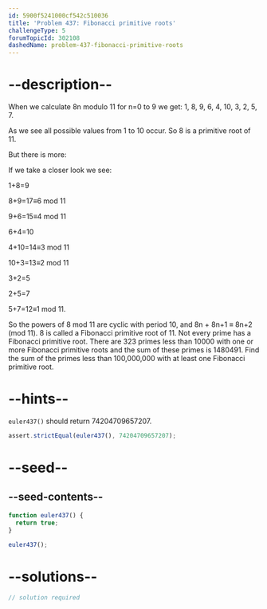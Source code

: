 ```yaml
---
id: 5900f5241000cf542c510036
title: 'Problem 437: Fibonacci primitive roots'
challengeType: 5
forumTopicId: 302108
dashedName: problem-437-fibonacci-primitive-roots
---
```


# --description--

When we calculate 8n modulo 11 for n=0 to 9 we get: 1, 8, 9, 6, 4, 10, 3, 2, 5, 7.

As we see all possible values from 1 to 10 occur. So 8 is a primitive root of 11.

But there is more:

If we take a closer look we see:

1+8=9

8+9=17≡6 mod 11

9+6=15≡4 mod 11

6+4=10

4+10=14≡3 mod 11

10+3=13≡2 mod 11

3+2=5

2+5=7

5+7=12≡1 mod 11.

So the powers of 8 mod 11 are cyclic with period 10, and 8n + 8n+1 ≡ 8n+2 (mod 11). 8 is called a Fibonacci primitive root of 11. Not every prime has a Fibonacci primitive root. There are 323 primes less than 10000 with one or more Fibonacci primitive roots and the sum of these primes is 1480491. Find the sum of the primes less than 100,000,000 with at least one Fibonacci primitive root.

# --hints--

`euler437()` should return 74204709657207.

```js
assert.strictEqual(euler437(), 74204709657207);
```

# --seed--

## --seed-contents--

```js
function euler437() {
  return true;
}

euler437();
```

# --solutions--

```js
// solution required
```
